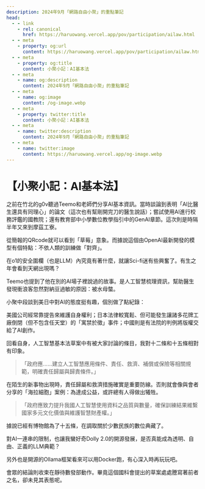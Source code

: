```yaml
---
description: 2024年9月「網路自由小聚」的重點筆記
head:
  - - link
    - rel: canonical
      href: https://haruowang.vercel.app/pov/participation/ailaw.html
  - - meta
    - property: og:url
      content: https://haruowang.vercel.app/pov/participation/ailaw.html
  - - meta
    - property: og:title
      content: 小聚小記：AI基本法
  - - meta
    - name: og:description
      content: 2024年9月「網路自由小聚」的重點筆記
  - - meta
    - name: og:image
      content: /og-image.webp
  - - meta
    - property: twitter:title
      content: 小聚小記：AI基本法
  - - meta
    - name: twitter:description
      content: 2024年9月「網路自由小聚」的重點筆記
  - - meta
    - name: twitter:image
      content: https://haruowang.vercel.app/og-image.webp
---
```


# 【小聚小記：AI基本法】

<p><Badge type="info" text="🌳 Evergreen" /></P>

之前在竹北的g0v聽過Teemo和老師們分享AI基本資訊。當時談論到表明「AI比醫生還具有同理心」的論文（這次也有幫剛開完刀的醫生說話）；嘗試使用AI進行校務評鑑的國教院；還有教育部中小學數位教學指引中的GenAI章節。這次則是時隔半年又來到摩茲工寮。

從簡報的QRcode就可以看到「草莓」意象。而據說這個由OpenAI最新開發的模型有個特點：不依人類的訓練做「對齊」。

在o1的安全圍欄（也是LLM）內究竟有著什麼，就讓Sci-fi迷有些興奮了。有生之年會看到天網出現嗎？

Teemo也提到了他在別的AI場子裡說過的故事。是人工智慧梳理資訊，幫助醫生發現衝浪客忽然對納豆過敏的原因：被水母螫。

小聚中段談到美日中對AI的態度挺有趣，個別做了點紀錄：

美國公司經常靠提告來維護自身權利；日本法律較寬鬆、但可能發生讓諸多花牌工廠倒閉（但不包含任天堂）的「寓禁於徵」事件；中國則是有法院的判例將版權交給了AI創作。

回看自身，人工智慧基本法草案中有被大家討論的條目，我對十二條和十五條相對有印象。

> 「政府應……建立人工智慧應用條件、責任、救濟、補償或保險等相關規範，明確責任歸屬與歸責條件。」

在陌生的新事物出現時，責任歸屬和救濟措施確實是重要防線。否則就會像與會者分享的「海拉細胞」案例：為達成公益，或許總有人得做出犧牲。

> 「政府應致力提升我國人工智慧使用資料之品質與數量，確保訓練結果維繫國家多元文化價值與維護智慧財產權。」

據說已經有博物館為了十五條，在調取關於少數民族的數位典藏了。

對AI一連串的限制，也讓我蠻好奇Dolly 2.0的開源發展，是否真能成為透明、自由、正義的LLM典範？

另外也是開源的Ollama框架看來可以用Docker跑，有心深入時再玩玩吧。

會眾的結論則收束在靜待數發部動作。畢竟這個國科會提出的草案處處謄寫著前者之名，卻未見其表態呢。